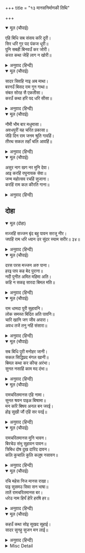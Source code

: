 +++
title = "१३ मानसनिर्माणकी तिथि"

+++


<details open><summary>मूल (चौपाई)</summary>

एहि बिधि सब संसय करि दूरी।  
सिर धरि गुर पद पंकज धूरी॥  
पुनि सबही बिनवउँ कर जोरी।  
करत कथा जेहिं लाग न खोरी॥
</details>

<details><summary>अनुवाद (हिन्दी)</summary>

इस प्रकार सब संदेहोंको दूर करके और श्रीगुरुजीके चरणकमलोंकी रजको सिरपर धारण करके मैं पुनः हाथ जोड़कर सबकी विनती करता हूँ, जिससे कथाकी रचनामें कोई दोष स्पर्श न करने पावे॥ १॥
</details>

<details open><summary>मूल (चौपाई)</summary>

सादर सिवहि नाइ अब माथा।  
बरनउँ बिसद राम गुन गाथा॥  
संबत सोरह सै एकतीसा।  
करउँ कथा हरि पद धरि सीसा॥
</details>

<details><summary>अनुवाद (हिन्दी)</summary>

अब मैं आदरपूर्वक श्रीशिवजीको सिर नवाकर श्रीरामचन्द्रजीके गुणोंकी निर्मल कथा कहता हूँ। श्रीहरिके चरणोंपर सिर रखकर संवत् १६३१ में इस कथाका आरम्भ करता हूँ॥ २॥
</details>

<details open><summary>मूल (चौपाई)</summary>

नौमी भौम बार मधुमासा।  
अवधपुरीं यह चरित प्रकासा॥  
जेहि दिन राम जनम श्रुति गावहिं।  
तीरथ सकल तहाँ चलि आवहिं॥
</details>

<details><summary>अनुवाद (हिन्दी)</summary>

चैत्र मासकी नवमी तिथि मंगलवारको श्रीअयोध्याजीमें यह चरित्र प्रकाशित हुआ। जिस दिन श्रीरामजीका जन्म होता है, वेद कहते हैं कि उस दिन सारे तीर्थ वहाँ (श्रीअयोध्याजीमें) चले आते हैं॥ ३॥
</details>

<details open><summary>मूल (चौपाई)</summary>

असुर नाग खग नर मुनि देवा।  
आइ करहिं रघुनायक सेवा॥  
जन्म महोत्सव रचहिं सुजाना।  
करहिं राम कल कीरति गाना॥
</details>

<details><summary>अनुवाद (हिन्दी)</summary>

असुर, नाग, पक्षी, मनुष्य, मुनि और देवता सब अयोध्याजीमें आकर श्रीरघुनाथजीकी सेवा करते हैं। बुद्धिमान् लोग जन्मका महोत्सव मनाते हैं और श्रीरामजीकी सुन्दर कीर्तिका गान करते हैं॥ ४॥
</details>

## दोहा


<details open><summary>मूल (दोहा)</summary>

मज्जहिं सज्जन बृंद बहु पावन सरजू नीर।  
जपहिं राम धरि ध्यान उर सुंदर स्याम सरीर॥ ३४॥
</details>

<details><summary>अनुवाद (हिन्दी)</summary>

सज्जनोंके बहुत-से समूह उस दिन श्रीसरयूजीके पवित्र जलमें स्नान करते हैं और हृदयमें सुन्दर श्यामशरीर श्रीरघुनाथजीका ध्यान करके उनके नामका जप करते हैं॥ ३४॥
</details>

<details open><summary>मूल (चौपाई)</summary>

दरस परस मज्जन अरु पाना।  
हरइ पाप कह बेद पुराना॥  
नदी पुनीत अमित महिमा अति।  
कहि न सकइ सारदा बिमल मति॥
</details>

<details><summary>अनुवाद (हिन्दी)</summary>

वेद-पुराण कहते हैं कि श्रीसरयूजीका दर्शन, स्पर्श, स्नान और जलपान पापोंको हरता है। यह नदी बड़ी ही पवित्र है, इसकी महिमा अनन्त है, जिसे विमल बुद्धिवाली सरस्वतीजी भी नहीं कह सकतीं॥ १॥
</details>

<details open><summary>मूल (चौपाई)</summary>

राम धामदा पुरी सुहावनि।  
लोक समस्त बिदित अति पावनि॥  
चारि खानि जग जीव अपारा।  
अवध तजें तनु नहिं संसारा॥
</details>

<details><summary>अनुवाद (हिन्दी)</summary>

यह शोभायमान अयोध्यापुरी श्रीरामचन्द्रजीके परमधामकी देनेवाली है, सब लोकोंमें प्रसिद्ध है और अत्यन्त पवित्र है। जगत् में (अण्डज, स्वेदज, उद्भिज्ज और जरायुज) चार खानि (प्रकार) के अनन्त जीव हैं, इनमेंसे जो कोई भी अयोध्याजीमें शरीर छोड़ते हैं वे फिर संसारमें नहीं आते (जन्म-मृत्युके चक्करसे छूटकर भगवान् के परमधाममें निवास करते हैं)॥ २॥
</details>

<details open><summary>मूल (चौपाई)</summary>

सब बिधि पुरी मनोहर जानी।  
सकल सिद्धिप्रद मंगल खानी॥  
बिमल कथा कर कीन्ह अरंभा।  
सुनत नसाहिं काम मद दंभा॥
</details>

<details><summary>अनुवाद (हिन्दी)</summary>

इस अयोध्यापुरीको सब प्रकारसे मनोहर, सब सिद्धियोंकी देनेवाली और कल्याणकी खान समझकर मैंने इस निर्मल कथाका आरम्भ किया, जिसके सुननेसे काम, मद और दम्भ नष्ट हो जाते हैं॥ ३॥
</details>

<details open><summary>मूल (चौपाई)</summary>

रामचरितमानस एहि नामा।  
सुनत श्रवन पाइअ बिश्रामा॥  
मन करि बिषय अनल बन जरई।  
होइ सुखी जौं एहिं सर परई॥
</details>

<details><summary>अनुवाद (हिन्दी)</summary>

इसका नाम रामचरितमानस है, जिसके कानोंसे सुनते ही शान्ति मिलती है। मनरूपी हाथी विषयरूपी दावानलमें जल रहा है, वह यदि इस रामचरितमानसरूपी सरोवरमें आ पड़े तो सुखी हो जाय॥ ४॥
</details>

<details open><summary>मूल (चौपाई)</summary>

रामचरितमानस मुनि भावन।  
बिरचेउ संभु सुहावन पावन॥  
त्रिबिध दोष दुख दारिद दावन।  
कलि कुचालि कुलि कलुष नसावन॥
</details>

<details><summary>अनुवाद (हिन्दी)</summary>

यह रामचरितमानस मुनियोंका प्रिय है, इस सुहावने और पवित्र मानसकी शिवजीने रचना की। यह तीनों प्रकारके दोषों, दुःखों और दरिद्रताको तथा कलियुगकी कुचालों और सब पापोंका नाश करनेवाला है॥ ५॥
</details>

<details open><summary>मूल (चौपाई)</summary>

रचि महेस निज मानस राखा।  
पाइ सुसमउ सिवा सन भाषा॥  
तातें रामचरितमानस बर।  
धरेउ नाम हियँ हेरि हरषि हर॥
</details>

<details><summary>अनुवाद (हिन्दी)</summary>

श्रीमहादेवजीने इसको रचकर अपने मनमें रखा था और सुअवसर पाकर पार्वतीजीसे कहा। इसीसे शिवजीने इसको अपने हृदयमें देखकर और प्रसन्न होकर इसका सुन्दर ‘रामचरितमानस’ नाम रखा॥ ६॥
</details>

<details open><summary>मूल (चौपाई)</summary>

कहउँ कथा सोइ सुखद सुहाई।  
सादर सुनहु सुजन मन लाई॥
</details>

<details><summary>अनुवाद (हिन्दी)</summary>

मैं उसी सुख देनेवाली सुहावनी रामकथाको कहता हूँ, हे सज्जनो! आदरपूर्वक मन लगाकर इसे सुनिये॥७॥
</details>

<details><summary>Misc Detail</summary>


</details>

